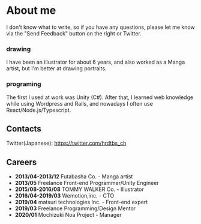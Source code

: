 # About me

I don't know what to write, so if you have any questions, please let me know via the "Send Feedback" button on the right or Twitter.

### drawing

I have been an illustrator for about 6 years, and also worked as a Manga artist, but I'm better at drawing portraits. 

### programing

The first I used at work was Unity (C#). After that, I learned web knowledge while using Wordpress and Rails, and nowadays I often use React/Node.js/Typescript.

## Contacts

Twitter(Japanese): <a href="https://twitter.com/intent/user?user_id=4284612793">https://twitter.com/hrdtbs_ch</a>

## Careers

- **2013/04-2013/12** Futabasha Co. - Manga artist 
- **2013/05** Freelance Front-end Programmer/Unity Engineer
- **2015/08-2016/08** TOMMY WALKER Co. - Illustrator
- **2016/04-2019/03** Wemotion,inc. - CTO
- **2019/04** matsuri technologies Inc. - Front-end expert
- **2019/03** Freelance Programming/Design Mentor
- **2020/01** Mochizuki Noa Project - Manager
